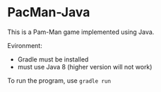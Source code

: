 # PacMan-Java

This is a Pam-Man game implemented using Java.

Evironment: 
  - Gradle must be installed
  - must use Java 8 (higher version will not work)
  
To run the program, use `gradle run`
